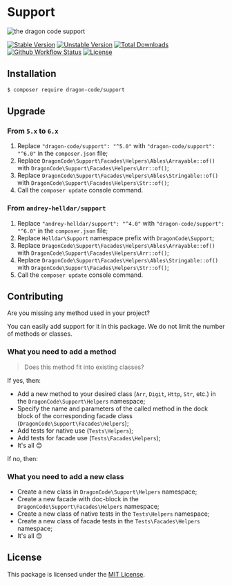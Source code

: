 # Support

![the dragon code support](https://preview.dragon-code.pro/the-dragon-code/support.svg)

[![Stable Version][badge_stable]][link_packagist]
[![Unstable Version][badge_unstable]][link_packagist]
[![Total Downloads][badge_downloads]][link_packagist]
[![Github Workflow Status][badge_build]][link_build]
[![License][badge_license]][link_license]


## Installation

```bash
$ composer require dragon-code/support
```

## Upgrade

### From `5.x` to `6.x`

1. Replace `"dragon-code/support": "^5.0"` with `"dragon-code/support": "^6.0"` in the `composer.json` file;
2. Replace `DragonCode\Support\Facades\Helpers\Ables\Arrayable::of()` with `DragonCode\Support\Facades\Helpers\Arr::of()`;
2. Replace `DragonCode\Support\Facades\Helpers\Ables\Stringable::of()` with `DragonCode\Support\Facades\Helpers\Str::of()`;
3. Call the `composer update` console command.

### From `andrey-helldar/support`

1. Replace `"andrey-helldar/support": "^4.0"` with `"dragon-code/support": "^6.0"` in the `composer.json` file;
2. Replace `Helldar\Support` namespace prefix with `DragonCode\Support`;
3. Replace `DragonCode\Support\Facades\Helpers\Ables\Arrayable::of()` with `DragonCode\Support\Facades\Helpers\Arr::of()`;
4. Replace `DragonCode\Support\Facades\Helpers\Ables\Stringable::of()` with `DragonCode\Support\Facades\Helpers\Str::of()`;
5. Call the `composer update` console command.

## Contributing

Are you missing any method used in your project?

You can easily add support for it in this package. We do not limit the number of methods or classes.


### What you need to add a method

> Does this method fit into existing classes?

If yes, then:

* Add a new method to your desired class (`Arr`, `Digit`, `Http`, `Str`, etc.) in the `DragonCode\Support\Helpers` namespace;
* Specify the name and parameters of the called method in the dock block of the corresponding facade class (`DragonCode\Support\Facades\Helpers`);
* Add tests for native use (`Tests\Helpers`);
* Add tests for facade use (`Tests\Facades\Helpers`);
* It's all 😊

If no, then:

### What you need to add a new class

* Create a new class in `DragonCode\Support\Helpers` namespace;
* Create a new facade with doc-block in the `DragonCode\Support\Facades\Helpers` namespace;
* Create a new class of native tests in the `Tests\Helpers` namespace;
* Create a new class of facade tests in the `Tests\Facades\Helpers` namespace;
* It's all 😊

## License

This package is licensed under the [MIT License](LICENSE).


[badge_build]:          https://img.shields.io/github/workflow/status/TheDragonCode/support/phpunit?style=flat-square

[badge_downloads]:      https://img.shields.io/packagist/dt/dragon-code/support.svg?style=flat-square

[badge_license]:        https://img.shields.io/packagist/l/dragon-code/support.svg?style=flat-square

[badge_stable]:         https://img.shields.io/github/v/release/TheDragonCode/support?label=stable&style=flat-square

[badge_unstable]:       https://img.shields.io/badge/unstable-dev--main-orange?style=flat-square

[link_build]:           https://github.com/TheDragonCode/support/actions

[link_license]:         LICENSE

[link_packagist]:       https://packagist.org/packages/dragon-code/support
